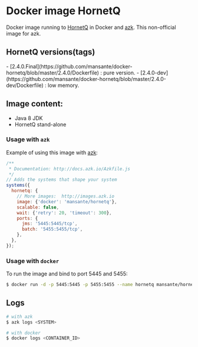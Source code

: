 Docker image HornetQ
==================

Docker image running to [HornetQ](http://hornetq.jboss.org) in Docker and [azk](http://azk.io). This non-official image for azk.  

HornetQ versions(tags)
---

<versions>
- [2.4.0.Final](https://github.com/mansante/docker-hornetq/blob/master/2.4.0/Dockerfile) : pure version.
- [2.4.0-dev](https://github.com/mansante/docker-hornetq/blob/master/2.4.0-dev/Dockerfile) : low memory.
</versions>


Image content:
---

- Java 8 JDK
- HornetQ stand-alone

### Usage with `azk`

Example of using this image with [azk](http://azk.io):

```js
/**
 * Documentation: http://docs.azk.io/Azkfile.js
 */
// Adds the systems that shape your system
systems({
  hornetq: {
    // More images:  http://images.azk.io
    image: {'docker': 'mansante/hornetq'},
    scalable: false,
    wait: {'retry': 20, 'timeout': 300},
    ports: {
      jms: '5445:5445/tcp',
      batch: '5455:5455/tcp',
    },
  },
});

```


### Usage with `docker`

To run the image and bind to port 5445 and 5455:

```sh
$ docker run -d -p 5445:5445 -p 5455:5455 --name hornetq mansante/hornetq
```


Logs
---

```sh
# with azk
$ azk logs <SYSTEM>

# with docker
$ docker logs <CONTAINER_ID>
```
